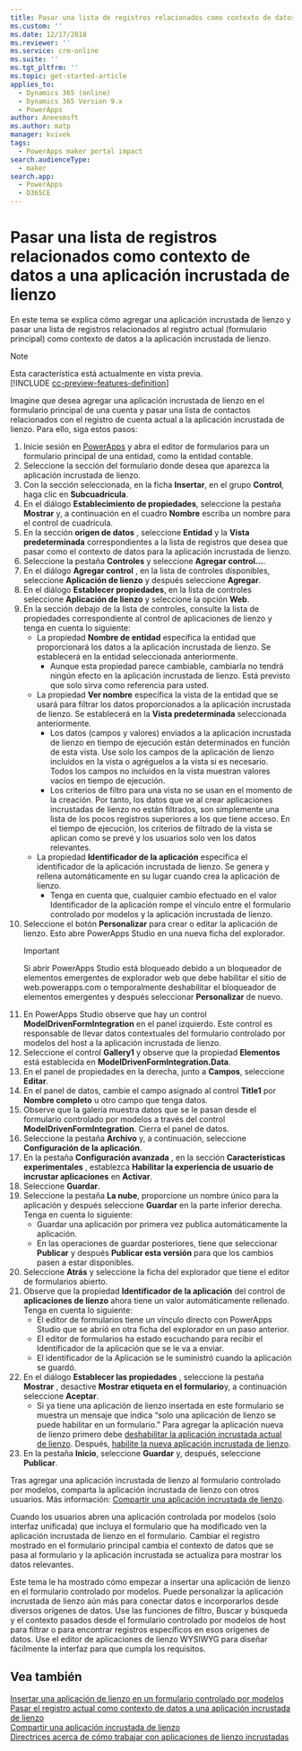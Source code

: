 ```yaml
---
title: Pasar una lista de registros relacionados como contexto de datos con una aplicación incrustada de lienzo | MicrosoftDocs
ms.custom: ''
ms.date: 12/17/2018
ms.reviewer: ''
ms.service: crm-online
ms.suite: ''
ms.tgt_pltfrm: ''
ms.topic: get-started-article
applies_to:
  - Dynamics 365 (online)
  - Dynamics 365 Version 9.x
  - PowerApps
author: Aneesmsft
ms.author: matp
manager: kvivek
tags:
  - PowerApps maker portal impact
search.audienceType:
  - maker
search.app:
  - PowerApps
  - D365CE
---
```


# <a name="pass-a-list-of-related-records-as-data-context-to-an-embedded-canvas-app"></a>Pasar una lista de registros relacionados como contexto de datos a una aplicación incrustada de lienzo

En este tema se explica cómo agregar una aplicación incrustada de lienzo y pasar una lista de registros relacionados al registro actual (formulario principal) como contexto de datos a la aplicación incrustada de lienzo.

> [!NOTE]
> Esta característica está actualmente en vista previa. <br />
> [!INCLUDE [cc-preview-features-definition](../../includes/cc-preview-features-definition.md)]

Imagine que desea agregar una aplicación incrustada de lienzo en el formulario principal de una cuenta y pasar una lista de contactos relacionados con el registro de cuenta actual a la aplicación incrustada de lienzo. Para ello, siga estos pasos:

1.  Inicie sesión en [PowerApps](https://web.powerapps.com/?utm_source=padocs&utm_medium=linkinadoc&utm_campaign=referralsfromdoc) y abra el editor de formularios para un formulario principal de una entidad, como la entidad contable.
2.  Seleccione la sección del formulario donde desea que aparezca la aplicación incrustada de lienzo.
3.  Con la sección seleccionada, en la ficha **Insertar**, en el grupo **Control**, haga clic en **Subcuadrícula**.
4.  En el diálogo **Establecimiento de propiedades**, seleccione la pestaña **Mostrar** y, a continuación en el cuadro **Nombre** escriba un nombre para el control de cuadrícula.
5.  En la sección **origen de datos** , seleccione **Entidad** y la **Vista predeterminada** correspondientes a la lista de registros que desea que pasar como el contexto de datos para la aplicación incrustada de lienzo.
6. Seleccione la pestaña **Controles** y seleccione **Agregar control...**.
7. En el diálogo **Agregar control** , en la lista de controles disponibles, seleccione **Aplicación de lienzo** y después seleccione **Agregar**.
8. En el diálogo **Establecer propiedades**, en la lista de controles seleccione **Aplicación de lienzo** y seleccione la opción **Web**.
9. En la sección debajo de la lista de controles, consulte la lista de propiedades correspondiente al control de aplicaciones de lienzo y tenga en cuenta lo siguiente:
     - La propiedad **Nombre de entidad** especifica la entidad que proporcionará los datos a la aplicación incrustada de lienzo. Se establecerá en la entidad seleccionada anteriormente.
         -  Aunque esta propiedad parece cambiable, cambiarla no tendrá ningún efecto en la aplicación incrustada de lienzo. Está previsto que solo sirva como referencia para usted.
     -  La propiedad **Ver nombre** especifica la vista de la entidad que se usará para filtrar los datos proporcionados a la aplicación incrustada de lienzo. Se establecerá en la **Vista predeterminada** seleccionada anteriormente.
         -  Los datos (campos y valores) enviados a la aplicación incrustada de lienzo en tiempo de ejecución están determinados en función de esta vista. Use solo los campos de la aplicación de lienzo incluidos en la vista o agréguelos a la vista si es necesario. Todos los campos no incluidos en la vista muestran valores vacíos en tiempo de ejecución.
         -  Los criterios de filtro para una vista no se usan en el momento de la creación. Por tanto, los datos que ve al crear aplicaciones incrustadas de lienzo no están filtrados, son simplemente una lista de los pocos registros superiores a los que tiene acceso. En el tiempo de ejecución, los criterios de filtrado de la vista se aplican como se prevé y los usuarios solo ven los datos relevantes.
     -  La propiedad **Identificador de la aplicación** especifica el identificador de la aplicación incrustada de lienzo. Se genera y rellena automáticamente en su lugar cuando crea la aplicación de lienzo.
         -  Tenga en cuenta que, cualquier cambio efectuado en el valor Identificador de la aplicación rompe el vínculo entre el formulario controlado por modelos y la aplicación incrustada de lienzo.
10. Seleccione el botón **Personalizar** para crear o editar la aplicación de lienzo. Esto abre PowerApps Studio en una nueva ficha del explorador.
     > [!IMPORTANT]
     > Si abrir PowerApps Studio está bloqueado debido a un bloqueador de elementos emergentes de explorador web que debe habilitar el sitio de web.powerapps.com o temporalmente deshabilitar el bloqueador de elementos emergentes y después seleccionar **Personalizar** de nuevo. 
11. En PowerApps Studio observe que hay un control **ModelDrivenFormIntegration** en el panel izquierdo. Este control es responsable de llevar datos contextuales del formulario controlado por modelos del host a la aplicación incrustada de lienzo. 
12. Seleccione el control **Gallery1** y observe que la propiedad **Elementos** está establecida en **ModelDrivenFormIntegration.Data**.
13. En el panel de propiedades en la derecha, junto a **Campos**, seleccione **Editar**.
14. En el panel de datos, cambie el campo asignado al control **Title1** por **Nombre completo** u otro campo que tenga datos.
15. Observe que la galería muestra datos que se le pasan desde el formulario controlado por modelos a través del control **ModelDrivenFormIntegration**. Cierra el panel de datos.
16. Seleccione la pestaña **Archivo** y, a continuación, seleccione **Configuración de la aplicación**.
17. En la pestaña **Configuración avanzada** , en la sección **Características experimentales** , establezca **Habilitar la experiencia de usuario de incrustar aplicaciones** en **Activar**.
18. Seleccione **Guardar**. 
19. Seleccione la pestaña **La nube**, proporcione un nombre único para la aplicación y después seleccione **Guardar** en la parte inferior derecha. Tenga en cuenta lo siguiente: 
    -  Guardar una aplicación por primera vez publica automáticamente la aplicación. 
      -  En las operaciones de guardar posteriores, tiene que seleccionar **Publicar** y después **Publicar esta versión** para que los cambios pasen a estar disponibles.
20. Seleccione **Atrás** y seleccione la ficha del explorador que tiene el editor de formularios abierto. 
21. Observe que la propiedad **Identificador de la aplicación** del control de **aplicaciones de lienzo** ahora tiene un valor automáticamente rellenado. Tenga en cuenta lo siguiente: 
     -  El editor de formularios tiene un vínculo directo con PowerApps Studio que se abrió en otra ficha del explorador en un paso anterior.
     -  El editor de formularios ha estado escuchando para recibir el Identificador de la aplicación que se le va a enviar.
     -  El identificador de la Aplicación se le suministró cuando la aplicación se guardó.
22. En el diálogo **Establecer las propiedades** , seleccione la pestaña **Mostrar** , desactive **Mostrar etiqueta en el formulario**y, a continuación seleccione **Aceptar**.
     - Si ya tiene una aplicación de lienzo insertada en este formulario se muestra un mensaje que indica “solo una aplicación de lienzo se puede habilitar en un formulario.” Para agregar la aplicación nueva de lienzo primero debe [deshabilitar la aplicación incrustada actual de lienzo](embedded-canvas-app-guidelines.md#disable-an-embedded-canvas-app). Después, [habilite la nueva aplicación incrustada de lienzo](embedded-canvas-app-guidelines.md#enable-an-embedded-canvas-app).
23. En la pestaña **Inicio**, seleccione **Guardar** y, después, seleccione **Publicar**.

Tras agregar una aplicación incrustada de lienzo al formulario controlado por modelos, comparta la aplicación incrustada de lienzo con otros usuarios. Más información: [Compartir una aplicación incrustada de lienzo](share-embedded-canvas-app.md).

Cuando los usuarios abren una aplicación controlada por modelos (solo interfaz unificada) que incluya el formulario que ha modificado ven la aplicación incrustada de lienzo en el formulario. Cambiar el registro mostrado en el formulario principal cambia el contexto de datos que se pasa al formulario y la aplicación incrustada se actualiza para mostrar los datos relevantes.

Este tema le ha mostrado cómo empezar a insertar una aplicación de lienzo en el formulario controlado por modelos. Puede personalizar la aplicación incrustada de lienzo aún más para conectar datos e incorporarlos desde diversos orígenes de datos. Use las funciones de filtro, Buscar y búsqueda y el contexto pasados desde el formulario controlado por modelos de host para filtrar o para encontrar registros específicos en esos orígenes de datos. Use el editor de aplicaciones de lienzo WYSIWYG para diseñar fácilmente la interfaz para que cumpla los requisitos.

## <a name="see-also"></a>Vea también
[Insertar una aplicación de lienzo en un formulario controlado por modelos](embed-canvas-app-in-form.md) <br />
[Pasar el registro actual como contexto de datos a una aplicación incrustada de lienzo](pass-current-embedded-canvas-app.md) <br />
[Compartir una aplicación incrustada de lienzo](share-embedded-canvas-app.md) <br />
[Directrices acerca de cómo trabajar con aplicaciones de lienzo incrustadas](embedded-canvas-app-guidelines.md)
